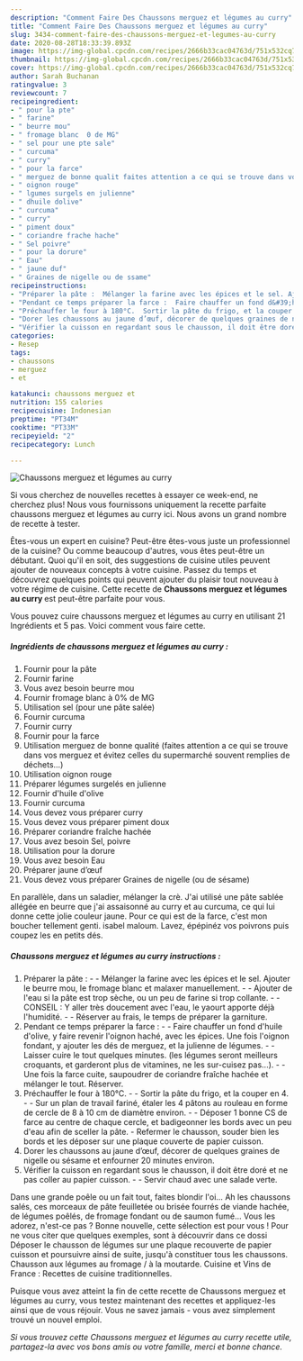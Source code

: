 ```yaml
---
description: "Comment Faire Des Chaussons merguez et légumes au curry"
title: "Comment Faire Des Chaussons merguez et légumes au curry"
slug: 3434-comment-faire-des-chaussons-merguez-et-legumes-au-curry
date: 2020-08-28T18:33:39.893Z
image: https://img-global.cpcdn.com/recipes/2666b33cac04763d/751x532cq70/chaussons-merguez-et-legumes-au-curry-photo-principale-de-la-recette.jpg
thumbnail: https://img-global.cpcdn.com/recipes/2666b33cac04763d/751x532cq70/chaussons-merguez-et-legumes-au-curry-photo-principale-de-la-recette.jpg
cover: https://img-global.cpcdn.com/recipes/2666b33cac04763d/751x532cq70/chaussons-merguez-et-legumes-au-curry-photo-principale-de-la-recette.jpg
author: Sarah Buchanan
ratingvalue: 3
reviewcount: 7
recipeingredient:
- " pour la pte"
- " farine"
- " beurre mou"
- " fromage blanc  0 de MG"
- " sel pour une pte sale"
- " curcuma"
- " curry"
- " pour la farce"
- " merguez de bonne qualit faites attention a ce qui se trouve dans vos merguez et vitez celles du supermarch souvent remplies de dchets"
- " oignon rouge"
- " lgumes surgels en julienne"
- " dhuile dolive"
- " curcuma"
- " curry"
- " piment doux"
- " coriandre frache hache"
- " Sel poivre"
- " pour la dorure"
- " Eau"
- " jaune duf"
- " Graines de nigelle ou de ssame"
recipeinstructions:
- "Préparer la pâte :  Mélanger la farine avec les épices et le sel. Ajouter le beurre mou, le fromage blanc et malaxer manuellement.  Ajouter de l&#39;eau si la pâte est trop sèche, ou un peu de farine si trop collante.  CONSEIL : Y aller très doucement avec l&#39;eau, le yaourt apporte déjà l&#39;humidité.  Réserver au frais, le temps de préparer la garniture."
- "Pendant ce temps préparer la farce :  Faire chauffer un fond d&#39;huile d&#39;olive, y faire revenir l&#39;oignon haché, avec les épices. Une fois l&#39;oignon fondant, y ajouter les dés de merguez, et la julienne de légumes.   Laisser cuire le tout quelques minutes. (les légumes seront meilleurs croquants, et garderont plus de vitamines, ne les sur-cuisez pas...).  Une fois la farce cuite, saupoudrer de coriandre fraîche hachée et mélanger le tout. Réserver."
- "Préchauffer le four à 180°C.  Sortir la pâte du frigo, et la couper en 4.  Sur un plan de travail fariné, étaler les 4 pâtons au rouleau en forme de cercle de 8 à 10 cm de diamètre environ.  Déposer 1 bonne CS de farce au centre de chaque cercle, et badigeonner les bords avec un peu d&#39;eau afin de sceller la pâte. Refermer le chausson, souder bien les bords et les déposer sur une plaque couverte de papier cuisson."
- "Dorer les chaussons au jaune d’œuf, décorer de quelques graines de nigelle ou sésame et enfourner 20 minutes environ."
- "Vérifier la cuisson en regardant sous le chausson, il doit être doré et ne pas coller au papier cuisson.  Servir chaud avec une salade verte."
categories:
- Resep
tags:
- chaussons
- merguez
- et

katakunci: chaussons merguez et 
nutrition: 155 calories
recipecuisine: Indonesian
preptime: "PT34M"
cooktime: "PT33M"
recipeyield: "2"
recipecategory: Lunch

---
```



![Chaussons merguez et légumes au curry](https://img-global.cpcdn.com/recipes/2666b33cac04763d/751x532cq70/chaussons-merguez-et-legumes-au-curry-photo-principale-de-la-recette.jpg)

Si vous cherchez de nouvelles recettes à essayer ce week-end, ne cherchez plus! Nous vous fournissons uniquement la recette parfaite chaussons merguez et légumes au curry ici. Nous avons un grand nombre de recette à tester.

Êtes-vous un expert en cuisine? Peut-être êtes-vous juste un professionnel de la cuisine? Ou comme beaucoup d'autres, vous êtes peut-être un débutant. Quoi qu'il en soit, des suggestions de cuisine utiles peuvent ajouter de nouveaux concepts à votre cuisine. Passez du temps et découvrez quelques points qui peuvent ajouter du plaisir tout nouveau à votre régime de cuisine. Cette recette de <strong> Chaussons merguez et légumes au curry </strong> est peut-être parfaite pour vous.

<!--inarticleads1-->

Vous pouvez cuire chaussons merguez et légumes au curry en utilisant 21 Ingrédients et 5 pas. Voici comment vous faire cette.

##### Ingrédients de chaussons merguez et légumes au curry :

1. Fournir  pour la pâte
1. Fournir  farine
1. Vous avez besoin  beurre mou
1. Fournir  fromage blanc à 0% de MG
1. Utilisation  sel (pour une pâte salée)
1. Fournir  curcuma
1. Fournir  curry
1. Fournir  pour la farce
1. Utilisation  merguez de bonne qualité (faites attention a ce qui se trouve dans vos merguez et évitez celles du supermarché souvent remplies de déchets...)
1. Utilisation  oignon rouge
1. Préparer  légumes surgelés en julienne
1. Fournir  d&#39;huile d&#39;olive
1. Fournir  curcuma
1. Vous devez vous préparer  curry
1. Vous devez vous préparer  piment doux
1. Préparer  coriandre fraîche hachée
1. Vous avez besoin  Sel, poivre
1. Utilisation  pour la dorure
1. Vous avez besoin  Eau
1. Préparer  jaune d’œuf
1. Vous devez vous préparer  Graines de nigelle (ou de sésame)


En parallèle, dans un saladier, mélanger la crè. J&#39;ai utilisé une pâte sablée allégée en beurre que j&#39;ai assaisonné au curry et au curcuma, ce qui lui donne cette jolie couleur jaune. Pour ce qui est de la farce, c&#39;est mon boucher tellement genti. isabel maloum. Lavez, épépinéz vos poivrons puis coupez les en petits dés. 

<!--inarticleads2-->

##### Chaussons merguez et légumes au curry instructions :

1. Préparer la pâte : -  - Mélanger la farine avec les épices et le sel. Ajouter le beurre mou, le fromage blanc et malaxer manuellement. -  - Ajouter de l&#39;eau si la pâte est trop sèche, ou un peu de farine si trop collante. -  - CONSEIL : Y aller très doucement avec l&#39;eau, le yaourt apporte déjà l&#39;humidité. -  - Réserver au frais, le temps de préparer la garniture.
1. Pendant ce temps préparer la farce : -  - Faire chauffer un fond d&#39;huile d&#39;olive, y faire revenir l&#39;oignon haché, avec les épices. Une fois l&#39;oignon fondant, y ajouter les dés de merguez, et la julienne de légumes.  -  - Laisser cuire le tout quelques minutes. (les légumes seront meilleurs croquants, et garderont plus de vitamines, ne les sur-cuisez pas...). -  - Une fois la farce cuite, saupoudrer de coriandre fraîche hachée et mélanger le tout. Réserver.
1. Préchauffer le four à 180°C. -  - Sortir la pâte du frigo, et la couper en 4. -  - Sur un plan de travail fariné, étaler les 4 pâtons au rouleau en forme de cercle de 8 à 10 cm de diamètre environ. -  - Déposer 1 bonne CS de farce au centre de chaque cercle, et badigeonner les bords avec un peu d&#39;eau afin de sceller la pâte. - Refermer le chausson, souder bien les bords et les déposer sur une plaque couverte de papier cuisson.
1. Dorer les chaussons au jaune d’œuf, décorer de quelques graines de nigelle ou sésame et enfourner 20 minutes environ.
1. Vérifier la cuisson en regardant sous le chausson, il doit être doré et ne pas coller au papier cuisson. -  - Servir chaud avec une salade verte.


Dans une grande poêle ou un fait tout, faites blondir l&#39;oi… Ah les chaussons salés, ces morceaux de pâte feuilletée ou brisée fourrés de viande hachée, de légumes poêlés, de fromage fondant ou de saumon fumé… Vous les adorez, n&#39;est-ce pas ? Bonne nouvelle, cette sélection est pour vous ! Pour ne vous citer que quelques exemples, sont à découvrir dans ce dossi Déposer le chausson de légumes sur une plaque recouverte de papier cuisson et poursuivre ainsi de suite, jusqu&#39;à constituer tous les chaussons. Chausson aux légumes au fromage / à la moutarde. Cuisine et Vins de France : Recettes de cuisine traditionnelles. 

<!--inarticleads1-->

<p>
Puisque vous avez atteint la fin de cette recette de Chaussons merguez et légumes au curry, vous testez maintenant des recettes et appliquez-les ainsi que de vous réjouir. Vous ne savez jamais - vous avez simplement trouvé un nouvel emploi.
</p>

<p>
<i>Si vous trouvez cette Chaussons merguez et légumes au curry recette utile, partagez-la avec vos bons amis ou votre famille, merci et bonne chance.</i>
</p>
